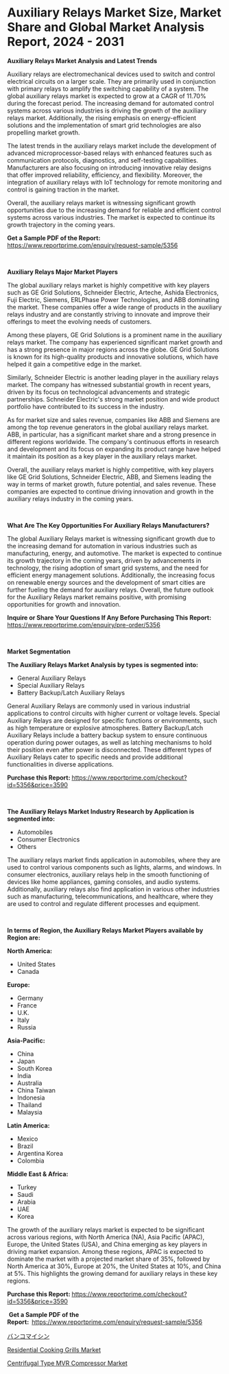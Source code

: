<p><h1>Auxiliary Relays Market Size, Market Share and Global Market Analysis Report, 2024 - 2031</h1></p><p><strong>Auxiliary Relays Market Analysis and Latest Trends</strong></p>
<p><p>Auxiliary relays are electromechanical devices used to switch and control electrical circuits on a larger scale. They are primarily used in conjunction with primary relays to amplify the switching capability of a system. The global auxiliary relays market is expected to grow at a CAGR of 11.70% during the forecast period. The increasing demand for automated control systems across various industries is driving the growth of the auxiliary relays market. Additionally, the rising emphasis on energy-efficient solutions and the implementation of smart grid technologies are also propelling market growth.</p><p>The latest trends in the auxiliary relays market include the development of advanced microprocessor-based relays with enhanced features such as communication protocols, diagnostics, and self-testing capabilities. Manufacturers are also focusing on introducing innovative relay designs that offer improved reliability, efficiency, and flexibility. Moreover, the integration of auxiliary relays with IoT technology for remote monitoring and control is gaining traction in the market.</p><p>Overall, the auxiliary relays market is witnessing significant growth opportunities due to the increasing demand for reliable and efficient control systems across various industries. The market is expected to continue its growth trajectory in the coming years.</p></p>
<p><strong>Get a Sample PDF of the Report:&nbsp;</strong> <a href="https://www.reportprime.com/enquiry/request-sample/5356">https://www.reportprime.com/enquiry/request-sample/5356</a></p>
<p>&nbsp;</p>
<p><strong>Auxiliary Relays Major Market Players</strong></p>
<p><p>The global auxiliary relays market is highly competitive with key players such as GE Grid Solutions, Schneider Electric, Arteche, Ashida Electronics, Fuji Electric, Siemens, ERLPhase Power Technologies, and ABB dominating the market. These companies offer a wide range of products in the auxiliary relays industry and are constantly striving to innovate and improve their offerings to meet the evolving needs of customers.</p><p>Among these players, GE Grid Solutions is a prominent name in the auxiliary relays market. The company has experienced significant market growth and has a strong presence in major regions across the globe. GE Grid Solutions is known for its high-quality products and innovative solutions, which have helped it gain a competitive edge in the market.</p><p>Similarly, Schneider Electric is another leading player in the auxiliary relays market. The company has witnessed substantial growth in recent years, driven by its focus on technological advancements and strategic partnerships. Schneider Electric's strong market position and wide product portfolio have contributed to its success in the industry.</p><p>As for market size and sales revenue, companies like ABB and Siemens are among the top revenue generators in the global auxiliary relays market. ABB, in particular, has a significant market share and a strong presence in different regions worldwide. The company's continuous efforts in research and development and its focus on expanding its product range have helped it maintain its position as a key player in the auxiliary relays market.</p><p>Overall, the auxiliary relays market is highly competitive, with key players like GE Grid Solutions, Schneider Electric, ABB, and Siemens leading the way in terms of market growth, future potential, and sales revenue. These companies are expected to continue driving innovation and growth in the auxiliary relays industry in the coming years.</p></p>
<p>&nbsp;</p>
<p><strong>What Are The Key Opportunities For Auxiliary Relays Manufacturers?</strong></p>
<p><p>The global Auxiliary Relays market is witnessing significant growth due to the increasing demand for automation in various industries such as manufacturing, energy, and automotive. The market is expected to continue its growth trajectory in the coming years, driven by advancements in technology, the rising adoption of smart grid systems, and the need for efficient energy management solutions. Additionally, the increasing focus on renewable energy sources and the development of smart cities are further fueling the demand for auxiliary relays. Overall, the future outlook for the Auxiliary Relays market remains positive, with promising opportunities for growth and innovation.</p></p>
<p><strong>Inquire or Share Your Questions If Any Before Purchasing This Report:</strong> <a href="https://www.reportprime.com/enquiry/pre-order/5356">https://www.reportprime.com/enquiry/pre-order/5356</a></p>
<p>&nbsp;</p>
<p><strong>Market Segmentation</strong></p>
<p><strong>The Auxiliary Relays Market Analysis by types is segmented into:</strong></p>
<p><ul><li>General Auxiliary Relays</li><li>Special Auxiliary Relays</li><li>Battery Backup/Latch Auxiliary Relays</li></ul></p>
<p><p>General Auxiliary Relays are commonly used in various industrial applications to control circuits with higher current or voltage levels. Special Auxiliary Relays are designed for specific functions or environments, such as high temperature or explosive atmospheres. Battery Backup/Latch Auxiliary Relays include a battery backup system to ensure continuous operation during power outages, as well as latching mechanisms to hold their position even after power is disconnected. These different types of Auxiliary Relays cater to specific needs and provide additional functionalities in diverse applications.</p></p>
<p><strong>Purchase this Report:&nbsp;</strong><a href="https://www.reportprime.com/checkout?id=5356&price=3590">https://www.reportprime.com/checkout?id=5356&price=3590</a></p>
<p>&nbsp;</p>
<p><strong>The Auxiliary Relays Market Industry Research by Application is segmented into:</strong></p>
<p><ul><li>Automobiles</li><li>Consumer Electronics</li><li>Others</li></ul></p>
<p><p>The auxiliary relays market finds application in automobiles, where they are used to control various components such as lights, alarms, and windows. In consumer electronics, auxiliary relays help in the smooth functioning of devices like home appliances, gaming consoles, and audio systems. Additionally, auxiliary relays also find application in various other industries such as manufacturing, telecommunications, and healthcare, where they are used to control and regulate different processes and equipment.</p></p>
<p>&nbsp;</p>
<p><strong>In terms of Region, the Auxiliary Relays Market Players available by Region are:</strong></p>
<p>
    <p> <strong> North America: </strong>
        <ul>
            <li>United States</li>
            <li>Canada</li>
        </ul>
        </p> 
    <p> <strong> Europe: </strong>
        <ul>
            <li>Germany</li>
            <li>France</li>
            <li>U.K.</li>
            <li>Italy</li>
            <li>Russia</li>
        </ul>
        </p> 
    <p> <strong> Asia-Pacific: </strong>
        <ul>
            <li>China</li>
            <li>Japan</li>
            <li>South Korea</li>
            <li>India</li>
            <li>Australia</li>
            <li>China Taiwan</li>
            <li>Indonesia</li>
            <li>Thailand</li>
            <li>Malaysia</li>
        </ul>
        </p> 
    <p> <strong> Latin America: </strong>
        <ul>
            <li>Mexico</li>
            <li>Brazil</li>
            <li>Argentina Korea</li>
            <li>Colombia</li>
        </ul>
        </p> 
    <p> <strong> Middle East & Africa: </strong>
        <ul>
            <li>Turkey</li>
            <li>Saudi</li>
            <li>Arabia</li>
            <li>UAE</li>
            <li>Korea</li>
        </ul>
    </p>
    </p>
<p><p>The growth of the auxiliary relays market is expected to be significant across various regions, with North America (NA), Asia Pacific (APAC), Europe, the United States (USA), and China emerging as key players in driving market expansion. Among these regions, APAC is expected to dominate the market with a projected market share of 35%, followed by North America at 30%, Europe at 20%, the United States at 10%, and China at 5%. This highlights the growing demand for auxiliary relays in these key regions.</p></p>
<p><strong>Purchase this Report: </strong><a href="https://www.reportprime.com/checkout?id=5356&price=3590">https://www.reportprime.com/checkout?id=5356&price=3590</a></p>
<p>&nbsp;<strong>Get a Sample PDF of the Report:&nbsp;&nbsp;</strong><a href="https://www.reportprime.com/enquiry/request-sample/5356">https://www.reportprime.com/enquiry/request-sample/5356</a></p>
<p><strong></strong></p>
<p><p><a href="https://medium.com/@josephmiller1959/%E3%83%90%E3%83%B3%E3%82%B3%E3%83%9E%E3%82%A4%E3%82%B7%E3%83%B3%E5%B8%82%E5%A0%B4-2031%E5%B9%B4%E3%81%BE%E3%81%A7%E3%81%AE%E6%88%90%E5%8A%9F%E3%81%99%E3%82%8B%E3%83%93%E3%82%B8%E3%83%8D%E3%82%B9%E6%88%A6%E7%95%A5%E3%81%AE%E9%8D%B5-923241e3b400">バンコマイシン</a></p><p><a href="https://www.linkedin.com/pulse/insights-residential-cooking-grills-market-size-analysing-icygf?trackingId=%2Fwrj1hB661%2F%2BsTltVr80Pg%3D%3D">Residential Cooking Grills Market</a></p><p><a href="https://www.linkedin.com/pulse/centrifugal-type-mvr-compressor-market-centers-aspects-growth-kgkhf?trackingId=veDQKeLvjuXwuIcB4w9V0A%3D%3D">Centrifugal Type MVR Compressor Market</a></p></p>
